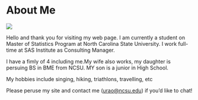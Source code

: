 # About Me

![](https://github.com/umeshrrao/umeshrrao.github.io/issues/1)

Hello and thank you for visiting my web page. I am currently a student on Master of Statistics Program at North Carolina State University.
I work full-time at SAS Institute as Consulting Manager.

I have a fimly of 4 including me.My wife also works, my daughter is persuing BS in BME from NCSU. MY son is a junior in High School.

My hobbies include singing, hiking, triathlons, travelling, etc

Please peruse my site and contact me (urao@ncsu.edu) if you’d like to chat!
